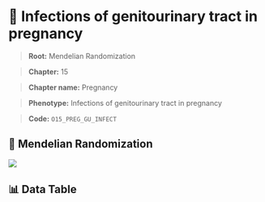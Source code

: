 # 🧪 Infections of genitourinary tract in pregnancy

> **Root:** Mendelian Randomization

> **Chapter:** 15  

> **Chapter name:** Pregnancy

> **Phenotype:** Infections of genitourinary tract in pregnancy  

> **Code:** `O15_PREG_GU_INFECT`

## 🧬 Mendelian Randomization  

<img src="/MR/Figures/Forward/O15_PREG_GU_INFECT.png"/>

## 📊 Data Table

<CsvTableMRF src="/MR_Data/Forward/O15_PREG_GU_INFECT.csv"/>
